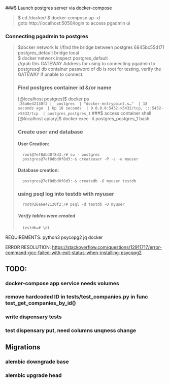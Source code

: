 ###$ Launch postgres server via docker-compose
> $ cd /docker/
> $ docker-compose up -d  
>  goto http://localhost:5050/login to access pgadmin ui  

### Connecting pgadmin to postgres
> $docker network ls  //find the bridge between postgres 
> 6845bc55d171   postgres_default   bridge    local  
> $ docker network inspect postgres_default  
> //grab this GATEWAY Address for using to connecting pgadmin to postgresql db container
> password of db is root for testing, verify the GATEWAY if unable to connect.
> ### Find postgres container id &/or name 
> [@localhost postgres]$ docker ps      
> ` |26a6e42130f2 |  postgres  | "docker-entrypoint.s…"  | 18 seconds ago  | Up 16 seconds  | 0.0.0.0:5432->5432/tcp, :::5432->5432/tcp  | postgres_postgres_1 `
> ###$ access container shell
>       [@localhost apiary]$ docker exec -it postgres_postgres_1 bash
> ### Create user and database
> #### User Creation:
>       root@7ef8dbd0f8d3:/# su - postgres
>       postgres@7ef8dbd0f8d3:~$ createuser -P -s -e myuser
> #### Database creation:
>       postgres@7ef8dbd0f8d3:~$ createdb -O myuser testdb
> ### using psql log into testdb with myuser
>       root@26a6e42130f2:/# psql -d testdb -U myuser
> ##### Verify tables were created
>       testdb=# \dt

REQUIREMENTS:
python3
psycopg2
jq
docker

ERROR RESOLUTION:
https://stackoverflow.com/questions/12911717/error-command-gcc-failed-with-exit-status-when-installing-psycopg2

## TODO:
   ### docker-compose app service needs volumes
   ### remove hardcoded ID in tests/test_companies.py in func test_get_companies_by_id()
   ### write dispensary tests
   ### test dispensary put, need columns unqness change

## Migrations
  ### alembic downgrade base
  ### alembic upgrade head